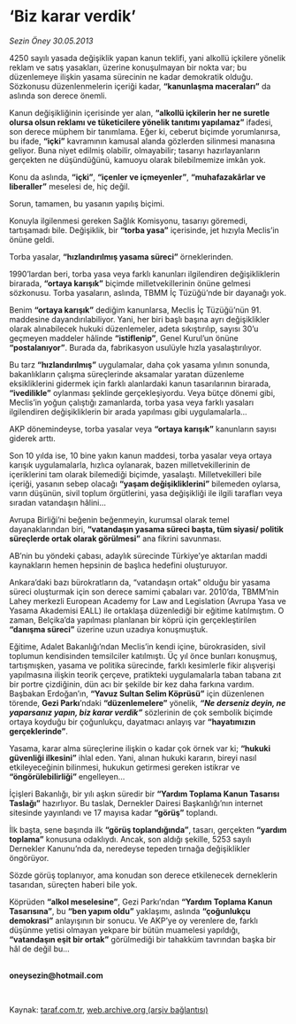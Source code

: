 # ‘Biz karar verdik’

*Sezin Öney 30.05.2013*

<div class="yazi"><p>4250 sayılı yasada değişiklik yapan kanun teklifi, yani alkollü içkilere yönelik reklam ve satış yasakları, üzerine konuşulmayan bir nokta var; bu düzenlemeye ilişkin yasama sürecinin ne kadar demokratik olduğu. Sözkonusu düzenlenmelerin içeriği kadar, <b>“kanunlaşma maceraları”</b> da aslında son derece önemli. </p>
<p>Kanun değişikliğinin içerisinde yer alan, <b>“alkollü içkilerin her ne suretle olursa olsun reklamı ve tüketicilere yönelik tanıtımı yapılamaz”</b> ifadesi, son derece müphem bir tanımlama. Eğer ki, ceberut biçimde yorumlanırsa, bu ifade, <b>“içki”</b> kavramının kamusal alanda gözlerden silinmesi manasına geliyor. Buna niyet edilmiş olabilir, olmayabilir; tasarıyı hazırlayanların gerçekten ne düşündüğünü, kamuoyu olarak bilebilmemize imkân yok.</p>
<p>Konu da aslında, <b>“içki”</b>, <b>“içenler ve içmeyenler”</b>, <b>“muhafazakârlar ve liberaller”</b> meselesi de, hiç değil.</p>
<p>Sorun, tamamen, bu yasanın yapılış biçimi.</p>
<p>Konuyla ilgilenmesi gereken Sağlık Komisyonu, tasarıyı göremedi, tartışamadı bile. Değişiklik, bir <b>“torba yasa”</b> içerisinde, jet hızıyla Meclis’in önüne geldi.</p>
<p>Torba yasalar, <b>“hızlandırılmış yasama süreci”</b> örneklerinden.</p>
<p>1990’lardan beri, torba yasa veya farklı kanunları ilgilendiren değişikliklerin birarada, <b>“ortaya karışık”</b> biçimde milletvekillerinin önüne gelmesi sözkonusu. Torba yasaların, aslında, TBMM İç Tüzüğü’nde bir dayanağı yok. </p>
<p>Benim <b>“ortaya karışık”</b> dediğim kanunlarsa, Meclis İç Tüzüğü’nün 91. maddesine dayandırılabiliyor. Yani, her biri başlı başına ayrı değişiklikler olarak alınabilecek hukuki düzenlemeler, adeta sıkıştırılıp, sayısı 30’u geçmeyen maddeler hâlinde <b>“istiflenip”</b>, Genel Kurul’un önüne <b>“postalanıyor”</b>. Burada da, fabrikasyon usulüyle hızla yasalaştırılıyor. </p>
<p>Bu tarz <b>“hızlandırılmış”</b> uygulamalar, daha çok yasama yılının sonunda, bakanlıkların çalışma süreçlerinde aksamalar yaratan düzenleme eksikliklerini gidermek için farklı alanlardaki kanun tasarılarının birarada, <b>“ivedilikle”</b> oylanması şeklinde gerçekleşiyordu. Veya bütçe dönemi gibi, Meclis’in yoğun çalıştığı zamanlarda, torba yasa veya farklı yasaları ilgilendiren değişikliklerin bir arada yapılması gibi uygulamalarla...</p>
<p>AKP dönemindeyse, torba yasalar veya <b>“ortaya karışık”</b> kanunların sayısı giderek arttı.</p>
<p>Son 10 yılda ise, 10 bine yakın kanun maddesi, torba yasalar veya ortaya karışık uygulamalarla, hızlıca oylanarak, bazen milletvekillerinin de içeriklerini tam olarak bilemediği biçimde, yasalaştı. Milletvekilleri bile içeriği, yasanın sebep olacağı <b>“yaşam değişikliklerini”</b> bilemeden oylarsa, varın düşünün, sivil toplum örgütlerini, yasa değişikliği ile ilgili tarafları veya sıradan vatandaşın hâlini...</p>
<p>Avrupa Birliği’ni beğenin beğenmeyin, kurumsal olarak temel dayanaklarından biri, <b>“vatandaşın yasama süreci başta, tüm siyasi/ politik süreçlerde ortak olarak görülmesi”</b> ana fikrini savunması.</p>
<p>AB’nin bu yöndeki çabası, adaylık sürecinde Türkiye’ye aktarılan maddi kaynakların hemen hepsinin de başlıca hedefini oluşturuyor.</p>
<p>Ankara’daki bazı bürokratların da, “vatandaşın ortak” olduğu bir yasama süreci oluşturmak için son derece samimi çabaları var. 2010’da, TBMM’nin Lahey merkezli European Academy for Law and Legislation (Avrupa Yasa ve Yasama Akademisi  EALL) ile ortaklaşa düzenlediği bir eğitime katılmıştım. O zaman, Belçika’da yapılması planlanan bir köprü için gerçekleştirilen <b>“danışma süreci”</b> üzerine uzun uzadıya konuşmuştuk.</p>
<p>Eğitime, Adalet Bakanlığı’ndan Meclis’in kendi içine, bürokrasiden, sivil toplumun kendisinden temsilciler katılmıştı. Üç yıl önce bunları konuşmuş, tartışmışken, yasama ve politika sürecinde, farklı kesimlerle fikir alışverişi yapılmasına ilişkin teorik çerçeve, pratikteki uygulamalarla taban tabana zıt bir portre çizdiğinin, dün acı bir şekilde bir kez daha farkına vardım. Başbakan Erdoğan’ın, <b>“Yavuz Sultan Selim Köprüsü”</b> için düzenlenen törende, <b>Gezi Parkı</b>’ndaki <b>“düzenlemelere”</b> yönelik, <b><i>“Ne derseniz deyin, ne yaparsanız yapın, biz karar verdik”</i></b> sözlerinin de çok sembolik biçimde ortaya koyduğu bir çoğunlukçu, dayatmacı anlayış var <b>“hayatımızın gerçeklerinde”</b>. </p>
<p>Yasama, karar alma süreçlerine ilişkin o kadar çok örnek var ki; <b>“hukuki güvenliği ilkesini”</b> ihlal eden. Yani, alınan hukuki kararın, bireyi nasıl etkileyeceğinin bilinmesi, hukukun getirmesi gereken istikrar ve <b>“öngörülebilirliği” </b>engelleyen...</p>
<p>İçişleri Bakanlığı, bir yılı aşkın süredir bir <b>“Yardım Toplama Kanun Tasarısı Taslağı”</b> hazırlıyor. Bu taslak, Dernekler Dairesi Başkanlığı’nın internet sitesinde yayınlandı ve 17 mayısa kadar <b>“görüş”</b> toplandı.</p>
<p>İlk başta, sene başında ilk <b>“görüş toplandığında”</b>, tasarı, gerçekten <b>“yardım toplama”</b> konusuna odaklıydı. Ancak, son aldığı şekille, 5253 sayılı Dernekler Kanunu’nda da, neredeyse tepeden tırnağa değişiklikler öngörüyor. </p>
<p>Sözde görüş toplanıyor, ama konudan son derece etkilenecek derneklerin tasarıdan, süreçten haberi bile yok. </p>
<p>Köprüden <b>“alkol meselesine”</b>, Gezi Parkı’ndan <b>“Yardım Toplama Kanun Tasarısına”</b>, bu <b>“ben yapım oldu”</b> yaklaşımı, aslında <b>“çoğunlukçu demokrasi”</b> anlayışının bir sonucu. Ve AKP’ye oy verenlere de, farklı düşünme yetisi olmayan yekpare bir bütün muamelesi yapıldığı, <b>“vatandaşın eşit bir ortak”</b> görülmediği bir tahakküm tavrından başka bir hâl de değil bu... </p><b>
<p><br/>oneysezin@hotmail.com</p>
<p></p></b> 
</div>

Kaynak: [taraf.com.tr](http://www.taraf.com.tr:80/sezin-oney/makale-biz-karar-verdik.htm), [web.archive.org (arşiv bağlantısı)](http://web.archive.org/web/20130608002546/http://www.taraf.com.tr:80/sezin-oney/makale-biz-karar-verdik.htm)
